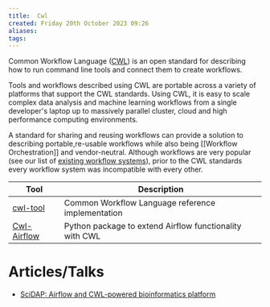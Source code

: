 ```yaml
---
title:  Cwl
created: Friday 20th October 2023 09:26
aliases: 
tags: 
---
```

Common Workflow Language ([CWL](https://www.commonwl.org/)) is an open standard for describing how to run command line tools and connect them to create workflows.

Tools and workflows described using CWL are portable across a variety of platforms that support the CWL standards. Using CWL, it is easy to scale complex data analysis and machine learning workflows from a single developer's laptop up to massively parallel cluster, cloud and high performance computing environments.

A standard for sharing and reusing workflows can provide a solution to describing portable,re-usable workflows while also being [[Workflow Orchestration]] and vendor-neutral. Although workflows are very popular (see our list of [existing workflow systems](https://s.apache.org/existing-workflow-systems)), prior to the CWL standards every workflow system was incompatible with every other.

| Tool                                                                 | Description                                             |
| -------------------------------------------------------------------- | ------------------------------------------------------- |
| [cwl-tool](https://github.com/common-workflow-language/cwltool)      | Common Workflow Language reference implementation       |
| [Cwl-Airflow](https://github.com/Barski-lab/cwl-airflow/tree/master) | Python package to extend Airflow functionality with CWL |

# Articles/Talks

- [SciDAP: Airflow and CWL-powered bioinformatics platform](https://airflowsummit.org/sessions/2021/scidap/)